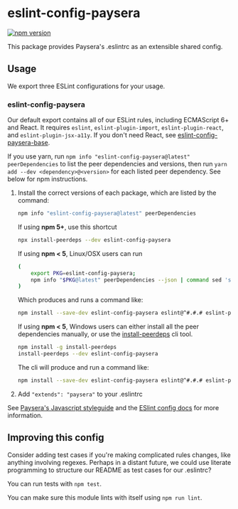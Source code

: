# eslint-config-paysera

[![npm version](https://badge.fury.io/js/eslint-config-paysera.svg)](http://badge.fury.io/js/eslint-config-paysera)

This package provides Paysera's .eslintrc as an extensible shared config.

## Usage

We export three ESLint configurations for your usage.

### eslint-config-paysera

Our default export contains all of our ESLint rules, including ECMAScript 6+ and React. It requires `eslint`, `eslint-plugin-import`, `eslint-plugin-react`, and `eslint-plugin-jsx-a11y`. If you don't need React, see [eslint-config-paysera-base](https://npmjs.com/eslint-config-paysera-base).

If you use yarn, run `npm info "eslint-config-paysera@latest" peerDependencies` to list the peer dependencies and versions, then run `yarn add --dev <dependency>@<version>` for each listed peer dependency. See below for npm instructions.

1. Install the correct versions of each package, which are listed by the command:

    ```sh
    npm info "eslint-config-paysera@latest" peerDependencies
    ```

    If using **npm 5+**, use this shortcut

    ```sh
    npx install-peerdeps --dev eslint-config-paysera
    ```

    If using **npm < 5**, Linux/OSX users can run

    ```sh
    (
        export PKG=eslint-config-paysera;
        npm info "$PKG@latest" peerDependencies --json | command sed 's/[\{\},]//g ; s/: /@/g' | xargs npm install --save-dev "$PKG@latest"
    )
    ```

    Which produces and runs a command like:

    ```sh
    npm install --save-dev eslint-config-paysera eslint@^#.#.# eslint-plugin-jsx-a11y@^#.#.# eslint-plugin-import@^#.#.# eslint-plugin-react@^#.#.#
    ```

    If using **npm < 5**, Windows users can either install all the peer dependencies manually, or use the [install-peerdeps](https://github.com/nathanhleung/install-peerdeps) cli tool.

    ```sh
    npm install -g install-peerdeps
    install-peerdeps --dev eslint-config-paysera
    ```
    The cli will produce and run a command like:

    ```sh
    npm install --save-dev eslint-config-paysera eslint@^#.#.# eslint-plugin-jsx-a11y@^#.#.# eslint-plugin-import@^#.#.# eslint-plugin-react@^#.#.#
    ```

2. Add `"extends": "paysera"` to your .eslintrc

See [Paysera's Javascript styleguide](https://github.com/paysera/js-style-guide) and
the [ESlint config docs](https://eslint.org/docs/user-guide/configuring#extending-configuration-files)
for more information.

## Improving this config

Consider adding test cases if you're making complicated rules changes, like anything involving regexes. Perhaps in a distant future, we could use literate programming to structure our README as test cases for our .eslintrc?

You can run tests with `npm test`.

You can make sure this module lints with itself using `npm run lint`.
